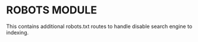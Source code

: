 # ROBOTS MODULE

This contains additional robots.txt routes to handle disable search engine to indexing.
